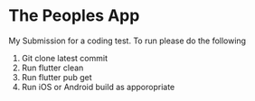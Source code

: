 # The Peoples App

My Submission for a coding test. To run please do the following

1) Git clone latest commit 
2) Run flutter clean
3) Run flutter pub get
4) Run iOS or Android build as apporopriate
